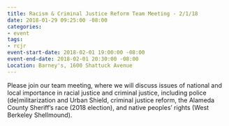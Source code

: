 ```yaml
---
title: Racism & Criminal Justice Reform Team Meeting - 2/1/18
date: 2018-01-29 09:25:00 -08:00
categories:
- event
tags:
- rcjr
event-start-date: 2018-02-01 19:00:00 -08:00
event-end-date: 2018-02-01 20:30:00 -08:00
Location: Barney's, 1600 Shattuck Avenue
---
```


Please join our team meeting, where we will discuss issues of national and local importance in racial justice and criminal justice, including police (de)militarization and Urban Shield, criminal justice reform, the Alameda County Sheriff’s race (2018 election), and native peoples’ rights (West Berkeley Shellmound).